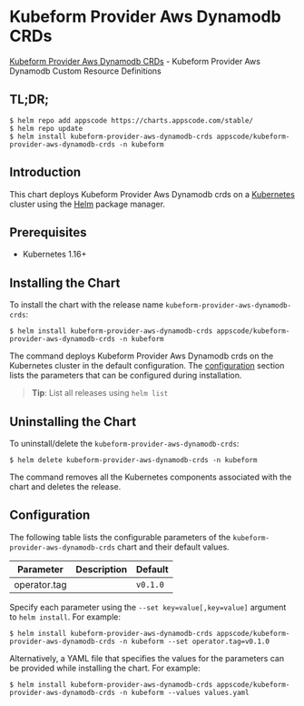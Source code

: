 # Kubeform Provider Aws Dynamodb CRDs

[Kubeform Provider Aws Dynamodb CRDs](https://github.com/kubeform) - Kubeform Provider Aws Dynamodb Custom Resource Definitions

## TL;DR;

```console
$ helm repo add appscode https://charts.appscode.com/stable/
$ helm repo update
$ helm install kubeform-provider-aws-dynamodb-crds appscode/kubeform-provider-aws-dynamodb-crds -n kubeform
```

## Introduction

This chart deploys Kubeform Provider Aws Dynamodb crds on a [Kubernetes](http://kubernetes.io) cluster using the [Helm](https://helm.sh) package manager.

## Prerequisites

- Kubernetes 1.16+

## Installing the Chart

To install the chart with the release name `kubeform-provider-aws-dynamodb-crds`:

```console
$ helm install kubeform-provider-aws-dynamodb-crds appscode/kubeform-provider-aws-dynamodb-crds -n kubeform
```

The command deploys Kubeform Provider Aws Dynamodb crds on the Kubernetes cluster in the default configuration. The [configuration](#configuration) section lists the parameters that can be configured during installation.

> **Tip**: List all releases using `helm list`

## Uninstalling the Chart

To uninstall/delete the `kubeform-provider-aws-dynamodb-crds`:

```console
$ helm delete kubeform-provider-aws-dynamodb-crds -n kubeform
```

The command removes all the Kubernetes components associated with the chart and deletes the release.

## Configuration

The following table lists the configurable parameters of the `kubeform-provider-aws-dynamodb-crds` chart and their default values.

|  Parameter   | Description | Default  |
|--------------|-------------|----------|
| operator.tag |             | `v0.1.0` |


Specify each parameter using the `--set key=value[,key=value]` argument to `helm install`. For example:

```console
$ helm install kubeform-provider-aws-dynamodb-crds appscode/kubeform-provider-aws-dynamodb-crds -n kubeform --set operator.tag=v0.1.0
```

Alternatively, a YAML file that specifies the values for the parameters can be provided while
installing the chart. For example:

```console
$ helm install kubeform-provider-aws-dynamodb-crds appscode/kubeform-provider-aws-dynamodb-crds -n kubeform --values values.yaml
```

